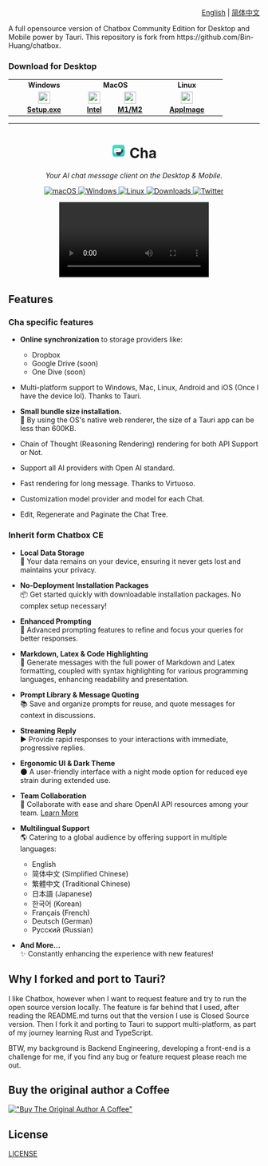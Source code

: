 <p align="right">
  <a href="README.md">English</a> |
  <a href="./doc/README-CN.md">简体中文</a>
</p>
A full opensource version of Chatbox Community Edition for Desktop and Mobile power by Tauri. 
This repository is fork from https://github.com/Bin-Huang/chatbox.

### Download for Desktop

<table style="width: 100%">
  <tr>
    <td width="25%" align="center">
      <b>Windows</b>
    </td>
    <td width="25%" align="center" colspan="2">
      <b>MacOS</b>
    </td>
    <td width="25%" align="center">
      <b>Linux</b>
    </td>
  </tr>
  <tr style="text-align: center">
    <td align="center" valign="middle">
      <a href='https://github.com/adzimzf/cha/releases/download/v0.0.3/Chatbox.CE_0.1.0.exe'>
        <img src='./doc/statics/windows.png' style="height:24px; width: 24px" />
        <br />
        <b>Setup.exe</b>
      </a>
    </td>
    <td align="center" valign="middle">
      <a href='https://github.com/adzimzf/cha/releases/download/v0.0.3/Chatbox.CE_0.1.0_aarch64.dmg'>
        <img src='./doc/statics/mac.png' style="height:24px; width: 24px" />
        <br />
        <b>Intel</b>
      </a>
    </td>
    <td align="center" valign="middle">
      <a href='https://github.com/adzimzf/cha/releases/download/v0.0.3/Chatbox.CE_0.1.0_x64.dmg'>
        <img src='./doc/statics/mac.png' style="height:24px; width: 24px" />
        <br />
        <b>M1/M2</b>
      </a>
    </td>
    <td align="center" valign="middle">
      <a href='https://github.com/adzimzf/cha/releases/download/v0.0.3/Chatbox.CE_0.1.0.dpkg'>
        <img src='./doc/statics/linux.png' style="height:24px; width: 24px" />
        <br />
        <b>AppImage</b>
      </a>
    </td>
  </tr>
</table>

---

<h1 align="center">
<img src='./doc/statics/icon.png' width='30'>
<span>
    Cha 
</span>
</h1>
<p align="center">
    <em>Your AI chat message client on the Desktop & Mobile.</em>
</p>

<p align="center">
<a href="https://github.com/Bin-Huang/chatbox/releases" target="_blank">
<img alt="macOS" src="https://img.shields.io/badge/-macOS-black?style=flat-square&logo=apple&logoColor=white" />
</a>
<a href="https://github.com/Bin-Huang/chatbox/releases" target="_blank">
<img alt="Windows" src="https://img.shields.io/badge/-Windows-blue?style=flat-square&logo=windows&logoColor=white" />
</a>
<a href="https://github.com/Bin-Huang/chatbox/releases" target="_blank">
<img alt="Linux" src="https://img.shields.io/badge/-Linux-yellow?style=flat-square&logo=linux&logoColor=white" />
</a>
<a href="https://github.com/Bin-Huang/chatbox/releases" target="_blank">
<img alt="Downloads" src="https://img.shields.io/github/downloads/Bin-Huang/chatbox/total.svg?style=flat" />
</a>
<a href="https://twitter.com/benn_huang" target="_blank">
<img alt="Twitter" src="https://img.shields.io/badge/follow-benn_huang-blue?style=flat&logo=Twitter" />
</a>
</p>

<p align="center">
<video src="https://github.com/user-attachments/assets/e8ff2ec8-e82f-4700-ba87-570d1237e480" controls="controls" style="max-width: 300px;"></video>
</p>

## Features

### Cha specific features
-   **Online synchronization** to storage providers like:
    - Dropbox
    - Google Drive (soon)
    - One Dive (soon)
-   Multi-platform support to Windows, Mac, Linux, Android and iOS (Once I have the device lol). Thanks to Tauri.
  
-   **Small bundle size installation.**  
    :floppy_disk: By using the OS's native web renderer, the size of a Tauri app can be less than 600KB.
-   Chain of Thought (Reasoning Rendering) rendering for both API Support or Not.
-   Support all AI providers with Open AI standard.
-   Fast rendering for long message. Thanks to Virtuoso.
-   Customization model provider and model for each Chat.
-   Edit, Regenerate and Paginate the Chat Tree.

### Inherit form Chatbox CE
-   **Local Data Storage**  
    :floppy_disk: Your data remains on your device, ensuring it never gets lost and maintains your privacy.

-   **No-Deployment Installation Packages**  
    :package: Get started quickly with downloadable installation packages. No complex setup necessary!

-   **Enhanced Prompting**  
    :speech_balloon: Advanced prompting features to refine and focus your queries for better responses.

-   **Markdown, Latex & Code Highlighting**  
    :scroll: Generate messages with the full power of Markdown and Latex formatting, coupled with syntax highlighting for various programming languages, enhancing readability and presentation.

-   **Prompt Library & Message Quoting**  
    :books: Save and organize prompts for reuse, and quote messages for context in discussions.

-   **Streaming Reply**  
    :arrow_forward: Provide rapid responses to your interactions with immediate, progressive replies.

-   **Ergonomic UI & Dark Theme**  
    :new_moon: A user-friendly interface with a night mode option for reduced eye strain during extended use.

-   **Team Collaboration**  
    :busts_in_silhouette: Collaborate with ease and share OpenAI API resources among your team. [Learn More](./team-sharing/README.md)
  
- **Multilingual Support**  
    :earth_americas: Catering to a global audience by offering support in multiple languages:

    -   English
    -   简体中文 (Simplified Chinese)
    -   繁體中文 (Traditional Chinese)
    -   日本語 (Japanese)
    -   한국어 (Korean)
    -   Français (French)
    -   Deutsch (German)
    -   Русский (Russian)

-   **And More...**  
    :sparkles: Constantly enhancing the experience with new features!

## Why I forked and port to Tauri?

I like Chatbox, however when I want to request feature and try to run the open source version locally. The feature is far behind that I used, after reading the README.md turns out that the version I use is Closed Source version.
Then I fork it and porting to Tauri to support multi-platform, as part of my journey learning Rust and TypeScript.

BTW, my background is Backend Engineering, developing a front-end is a challenge for me, if you find any bug or feature request please reach me out.

## Buy the original author a Coffee

[!["Buy The Original Author A Coffee"](https://www.buymeacoffee.com/assets/img/custom_images/orange_img.png)](https://buymeacoffee.com/benn)


## License

[LICENSE](./LICENSE)
